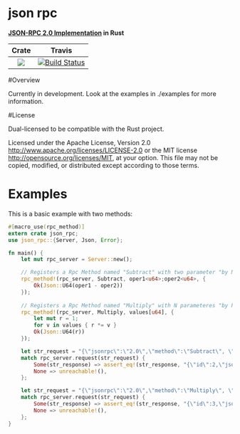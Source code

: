 # json rpc

**[JSON-RPC 2.0 Implementation](http://www.jsonrpc.org/specification) in Rust**

|Crate|Travis|
|:------:|:-------:|
|[![](http://meritbadge.herokuapp.com/json_rpc)](https://crates.io/crates/json_rpc)|[![Build Status](https://travis-ci.org/bcndanos/json_rpc.svg?branch=master)](https://travis-ci.org/bcndanos/json_rpc)|

#Overview

Currently in development. Look at the examples in ./examples for more information.

#License

Dual-licensed to be compatible with the Rust project.

Licensed under the Apache License, Version 2.0
http://www.apache.org/licenses/LICENSE-2.0 or the MIT license
http://opensource.org/licenses/MIT, at your
option. This file may not be copied, modified, or distributed
except according to those terms.

# Examples

This is a basic example with two methods:

```rust
#[macro_use(rpc_method)]
extern crate json_rpc;
use json_rpc::{Server, Json, Error};

fn main() {
    let mut rpc_server = Server::new(); 

    // Registers a Rpc Method named "Subtract" with two parameter "by Name".
    rpc_method!(rpc_server, Subtract, oper1<u64>;oper2<u64>, {                
        Ok(Json::U64(oper1 - oper2))        
    });
            
    // Registers a Rpc Method named "Multiply" with N parameteres "by Position".
    rpc_method!(rpc_server, Multiply, values[u64], {        
        let mut r = 1;
        for v in values { r *= v }
        Ok(Json::U64(r))
    });    

    let str_request = "{\"jsonrpc\":\"2.0\",\"method\":\"Subtract\", \"params\":{\"oper1\":23, \"oper2\":4}, \"id\":2}".to_string();
    match rpc_server.request(str_request) {    
        Some(str_response) => assert_eq!(str_response, "{\"id\":2,\"jsonrpc\":\"2.0\",\"result\":19}") ,
        None => unreachable!(),
    };

    let str_request = "{\"jsonrpc\":\"2.0\",\"method\":\"Multiply\", \"params\":[5, 6, 7], \"id\":3}".to_string();
    match rpc_server.request(str_request) {    
        Some(str_response) => assert_eq!(str_response, "{\"id\":3,\"jsonrpc\":\"2.0\",\"result\":210}") ,
        None => unreachable!(),
    };
}

``` 
